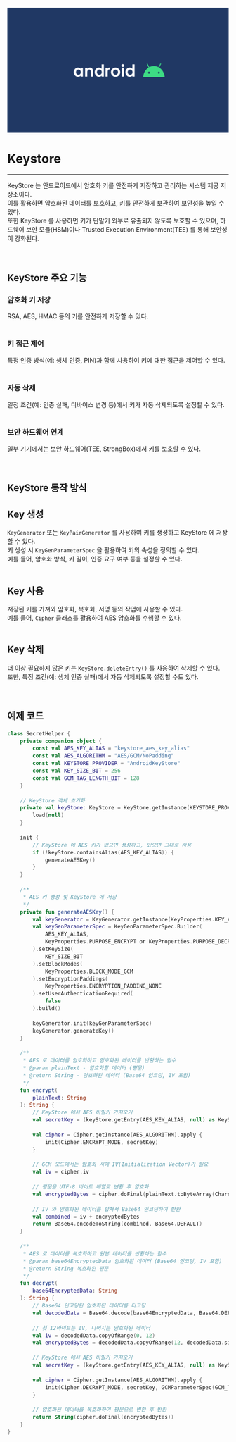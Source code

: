 ![banner](./android.png)
# Keystore
- - -
KeyStore 는 안드로이드에서 암호화 키를 안전하게 저장하고 관리하는 시스템 제공 저장소이다.<br/>
이를 활용하면 암호화된 데이터를 보호하고, 키를 안전하게 보관하여 보안성을 높일 수 있다.<br/>
또한 KeyStore 를 사용하면 키가 단말기 외부로 유출되지 않도록 보호할 수 있으며, 하드웨어 보안 모듈(HSM)이나 Trusted Execution Environment(TEE) 를 통해 보안성이 강화된다.<br/>
<br/>
<br/>


## KeyStore 주요 기능
### 암호화 키 저장
RSA, AES, HMAC 등의 키를 안전하게 저장할 수 있다.<br/>
<br/>

### 키 접근 제어
특정 인증 방식(예: 생체 인증, PIN)과 함께 사용하여 키에 대한 접근을 제어할 수 있다.<br/>
<br/>

### 자동 삭제
일정 조건(예: 인증 실패, 디바이스 변경 등)에서 키가 자동 삭제되도록 설정할 수 있다.<br/>
<br/>

### 보안 하드웨어 연계
일부 기기에서는 보안 하드웨어(TEE, StrongBox)에서 키를 보호할 수 있다.<br/>
<br/>
<br/>

## KeyStore 동작 방식
## Key 생성
`KeyGenerator` 또는 `KeyPairGenerator` 를 사용하여 키를 생성하고 KeyStore 에 저장할 수 있다.<br/>
키 생성 시 `KeyGenParameterSpec` 을 활용하여 키의 속성을 정의할 수 있다.<br/>
예를 들어, 암호화 방식, 키 길이, 인증 요구 여부 등을 설정할 수 있다.<br/>
<br/>

## Key 사용
저장된 키를 가져와 암호화, 복호화, 서명 등의 작업에 사용할 수 있다.<br/>
예를 들어, `Cipher` 클래스를 활용하여 AES 암호화를 수행할 수 있다.<br/>
<br/>

## Key 삭제
더 이상 필요하지 않은 키는 `KeyStore.deleteEntry()` 를 사용하여 삭제할 수 있다.<br/>
또한, 특정 조건(예: 생체 인증 실패)에서 자동 삭제되도록 설정할 수도 있다.<br/>
<br/>
<br/>

## 예제 코드
```kotlin
class SecretHelper {
    private companion object {
        const val AES_KEY_ALIAS = "keystore_aes_key_alias"
        const val AES_ALGORITHM = "AES/GCM/NoPadding"
        const val KEYSTORE_PROVIDER = "AndroidKeyStore"
        const val KEY_SIZE_BIT = 256
        const val GCM_TAG_LENGTH_BIT = 128
    }

    // KeyStore 객체 초기화
    private val keyStore: KeyStore = KeyStore.getInstance(KEYSTORE_PROVIDER).apply {
        load(null)
    }

    init {
        // KeyStore 에 AES 키가 없으면 생성하고, 있으면 그대로 사용
        if (!keyStore.containsAlias(AES_KEY_ALIAS)) {
            generateAESKey()
        }
    }

    /**
     * AES 키 생성 및 KeyStore 에 저장
     */
    private fun generateAESKey() {
        val keyGenerator = KeyGenerator.getInstance(KeyProperties.KEY_ALGORITHM_AES, KEYSTORE_PROVIDER)
        val keyGenParameterSpec = KeyGenParameterSpec.Builder(
            AES_KEY_ALIAS,
            KeyProperties.PURPOSE_ENCRYPT or KeyProperties.PURPOSE_DECRYPT
        ).setKeySize(
            KEY_SIZE_BIT
        ).setBlockModes(
            KeyProperties.BLOCK_MODE_GCM
        ).setEncryptionPaddings(
            KeyProperties.ENCRYPTION_PADDING_NONE
        ).setUserAuthenticationRequired(
            false
        ).build()

        keyGenerator.init(keyGenParameterSpec)
        keyGenerator.generateKey()
    }

    /**
     * AES 로 데이터를 암호화하고 암호화된 데이터를 반환하는 함수
     * @param plainText - 암호화할 데이터 (평문)
     * @return String - 암호화된 데이터 (Base64 인코딩, IV 포함)
     */
    fun encrypt(
        plainText: String
    ): String {
        // KeyStore 에서 AES 비밀키 가져오기
        val secretKey = (keyStore.getEntry(AES_KEY_ALIAS, null) as KeyStore.SecretKeyEntry).secretKey

        val cipher = Cipher.getInstance(AES_ALGORITHM).apply {
            init(Cipher.ENCRYPT_MODE, secretKey)
        }

        // GCM 모드에서는 암호화 시에 IV(Initialization Vector)가 필요
        val iv = cipher.iv

        // 평문을 UTF-8 바이트 배열로 변환 후 암호화
        val encryptedBytes = cipher.doFinal(plainText.toByteArray(Charsets.UTF_8))

        // IV 와 암호화된 데이터를 합쳐서 Base64 인코딩하여 반환
        val combined = iv + encryptedBytes
        return Base64.encodeToString(combined, Base64.DEFAULT)
    }

    /**
     * AES 로 데이터를 복호화하고 원본 데이터를 반환하는 함수
     * @param base64EncryptedData 암호화된 데이터 (Base64 인코딩, IV 포함)
     * @return String 복호화된 평문
     */
    fun decrypt(
        base64EncryptedData: String
    ): String {
        // Base64 인코딩된 암호화된 데이터를 디코딩
        val decodedData = Base64.decode(base64EncryptedData, Base64.DEFAULT)

        // 첫 12바이트는 IV, 나머지는 암호화된 데이터
        val iv = decodedData.copyOfRange(0, 12)
        val encryptedBytes = decodedData.copyOfRange(12, decodedData.size)

        // KeyStore 에서 AES 비밀키 가져오기
        val secretKey = (keyStore.getEntry(AES_KEY_ALIAS, null) as KeyStore.SecretKeyEntry).secretKey

        val cipher = Cipher.getInstance(AES_ALGORITHM).apply {
            init(Cipher.DECRYPT_MODE, secretKey, GCMParameterSpec(GCM_TAG_LENGTH_BIT, iv))
        }

        // 암호화된 데이터를 복호화하여 평문으로 변환 후 반환
        return String(cipher.doFinal(encryptedBytes))
    }
}
```